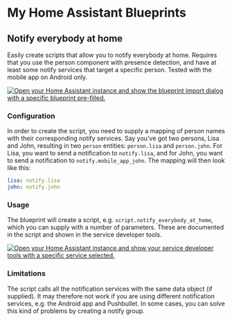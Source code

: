# My Home Assistant Blueprints

## Notify everybody at home

Easily create scripts that allow you to notify everybody at home. Requires that you use the person component with presence detection, and have at least some notify services that target a specific person. Tested with the mobile app on Android only.

[![Open your Home Assistant instance and show the blueprint import dialog with a specific blueprint pre-filled.](https://my.home-assistant.io/badges/blueprint_import.svg)](https://my.home-assistant.io/redirect/blueprint_import/?blueprint_url=https%3A%2F%2Fgithub.com%2Fcrnh%2Fhome-assistant-blueprints%2Fblob%2Fmain%2Fnotify_everybody_at_home.yaml)

### Configuration

In order to create the script, you need to supply a mapping of person names with their corresponding notify services. Say you've got two persons, Lisa and John, resulting in two `person` entities: `person.lisa` and `person.john`. For Lisa, you want to send a notification to `notify.lisa`, and for John, you want to send a notification to `notify.mobile_app_john`. The mapping will then look like this:

```yaml
lisa: notify.lisa
john: notify.john
```

### Usage

The blueprint will create a script, e.g. `script.notify_everybody_at_home`, which you can supply with a number of parameters. These are documented in the script and shown in the service developer tools.

[![Open your Home Assistant instance and show your service developer tools with a specific service selected.](https://my.home-assistant.io/badges/developer_call_service.svg)](https://my.home-assistant.io/redirect/developer_call_service/?service=script.notify_everybody_at_home)

### Limitations

The script calls all the notification services with the same data object (if supplied). It may therefore not work if you are using different notification services, e.g. the Android app and Pushbullet. In some cases, you can solve this kind of problems by creating a notify group. 
